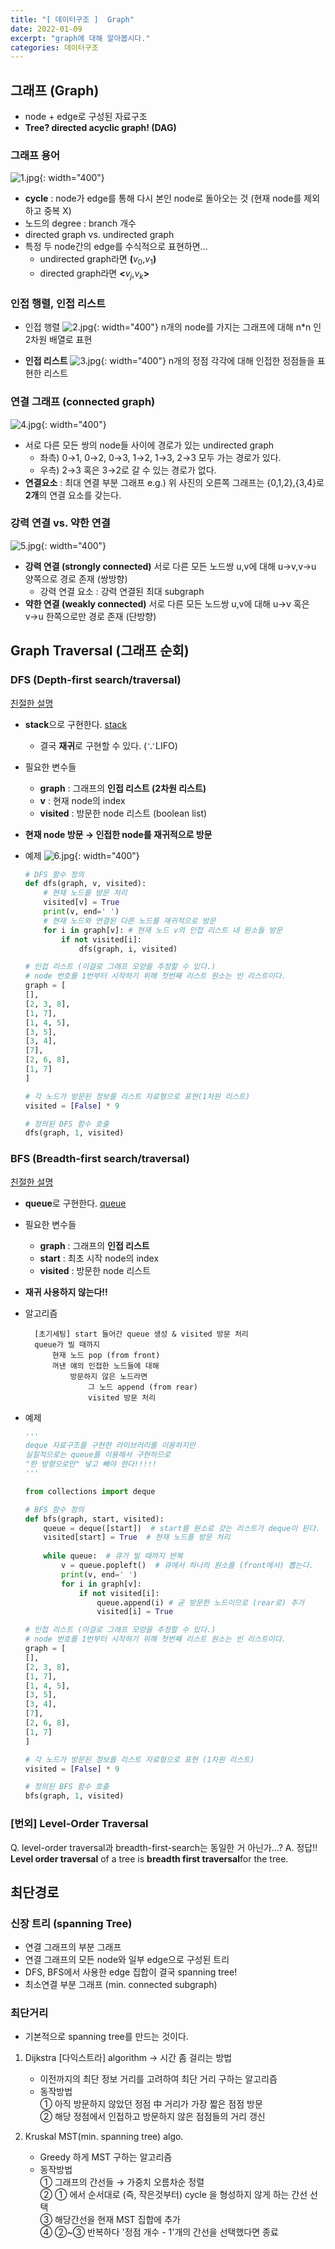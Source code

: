 ```yaml
---
title: "[ 데이터구조 ]  Graph"
date: 2022-01-09
excerpt: "graph에 대해 알아봅시다."
categories: 데이터구조
---
```


## 그래프 (Graph)
- node + edge로 구성된 자료구조
- **Tree? directed acyclic graph! (DAG)**

### 그래프 용어
![1.jpg](/assets/images/posts/data_structure/graph/1.jpg){: width="400"}

- **cycle** : node가 edge를 통해 다시 본인 node로 돌아오는 것 (현재 node를 제외하고 중복 X)
- 노드의 degree : branch 개수
- directed graph vs. undirected graph
- 특정 두 node간의 edge를 수식적으로 표현하면...
    - undirected graph라면 **(**$v_0$,$v_1$**)**
    - directed graph라면 **<**$v_j$,$v_k$**>**

### 인접 행렬, 인접 리스트

- 인접 행렬
    ![2.jpg](/assets/images/posts/data_structure/graph/2.jpg){: width="400"}
    n개의 node를 가지는 그래프에 대해 n*n 인 2차원 배열로 표현
    
- **인접 리스트**
    ![3.jpg](/assets/images/posts/data_structure/graph/3.jpg){: width="400"}
    n개의 정점 각각에 대해 인접한 정점들을 표현한 리스트
    

### 연결 그래프 (connected graph)
![4.jpg](/assets/images/posts/data_structure/graph/4.jpg){: width="400"}

- 서로 다른 모든 쌍의 node들 사이에 경로가 있는 undirected graph
    - 좌측) 0→1, 0→2, 0→3, 1→2, 1→3, 2→3 모두 가는 경로가 있다.
    - 우측) 2→3 혹은 3→2로 갈 수 있는 경로가 없다.
- **연결요소** : 최대 연결 부분 그래프
    e.g.) 위 사진의 오른쪽 그래프는 {0,1,2},{3,4}로 **2개**의 연결 요소를 갖는다.
    

### 강력 연결 vs. 약한 연결
![5.jpg](/assets/images/posts/data_structure/graph/5.jpg){: width="400"}

- **강력 연결 (strongly connected)**
    서로 다른 모든 노드쌍 u,v에 대해 u→v,v→u 양쪽으로 경로 존재 (쌍방향)
    - 강력 연결 요소 : 강력 연결된 최대 subgraph
- **약한 연결 (weakly connected)**
    서로 다른 모든 노드쌍 u,v에 대해 u→v 혹은 v→u 한쪽으로만 경로 존재 (단방향)
    




## Graph Traversal (그래프 순회)

### DFS (Depth-first search/traversal)

[친절한 설명](https://kingpodo.tistory.com/47)

- **stack**으로 구현한다. [stack](/데이터구조/stack&queue)
    - 결국 **재귀**로 구현할 수 있다. (∵LIFO)
- 필요한 변수들
    - **graph** : 그래프의 **인접 리스트 (2차원 리스트)**
    - **v** : 현재 node의 index
    - **visited** : 방문한 node 리스트 (boolean list)
- **현재 node 방문 → 인접한 node를 재귀적으로 방문**

- 예제
![6.jpg](/assets/images/posts/data_structure/graph/6.jpg){: width="400"}

    ```python
    # DFS 함수 정의
    def dfs(graph, v, visited):
        # 현재 노드를 방문 처리
        visited[v] = True
        print(v, end=' ')
        # 현재 노드와 연결된 다른 노드를 재귀적으로 방문
        for i in graph[v]: # 현재 노드 v의 인접 리스트 내 원소들 방문
            if not visited[i]:
                dfs(graph, i, visited)

    # 인접 리스트 (이걸로 그래프 모양을 추정할 수 있다.)
    # node 번호를 1번부터 시작하기 위해 첫번째 리스트 원소는 빈 리스트이다.
    graph = [
    [],
    [2, 3, 8],
    [1, 7],
    [1, 4, 5],
    [3, 5],
    [3, 4],
    [7],
    [2, 6, 8],
    [1, 7]
    ]

    # 각 노드가 방문된 정보를 리스트 자료형으로 표현(1차원 리스트)
    visited = [False] * 9

    # 정의된 DFS 함수 호출
    dfs(graph, 1, visited)
    ```




### BFS (Breadth-first search/traversal)

[친절한 설명](https://kingpodo.tistory.com/48?category=805745)

- **queue**로 구현한다. [queue](/데이터구조/stack&queue)
- 필요한 변수들
    - **graph** : 그래프의 **인접 리스트**
    - **start** : 최초 시작 node의 index
    - **visited** : 방문한 node 리스트
- **재귀 사용하지 않는다!!**
- 알고리즘

    <aside>

        [초기세팅] start 들어간 queue 생성 & visited 방문 처리
        queue가 빌 때까지
            현재 노드 pop (from front)
            꺼낸 얘의 인접한 노드들에 대해
                방문하지 않은 노드라면
                    그 노드 append (from rear)
                    visited 방문 처리
            
    </aside>

- 예제

    ```python
    '''
    deque 자료구조를 구현한 라이브러리를 이용하지만 
    실질적으로는 queue를 이용해서 구현하므로
    "한 방향으로만" 넣고 빼야 한다!!!!!
    '''

    from collections import deque

    # BFS 함수 정의
    def bfs(graph, start, visited):
        queue = deque([start])  # start를 원소로 갖는 리스트가 deque이 된다.
        visited[start] = True  # 현재 노드를 방문 처리
        
        while queue:  # 큐가 빌 때까지 반복
            v = queue.popleft()  # 큐에서 하나의 원소를 (front에서) 뽑는다.
            print(v, end=' ')
            for i in graph[v]:
                if not visited[i]:
                    queue.append(i) # 곧 방문한 노드이므로 (rear로) 추가
                    visited[i] = True

    # 인접 리스트 (이걸로 그래프 모양을 추정할 수 있다.)
    # node 번호를 1번부터 시작하기 위해 첫번째 리스트 원소는 빈 리스트이다.
    graph = [
    [],
    [2, 3, 8],
    [1, 7],
    [1, 4, 5],
    [3, 5],
    [3, 4],
    [7],
    [2, 6, 8],
    [1, 7]
    ]

    # 각 노드가 방문된 정보를 리스트 자료형으로 표현 (1차원 리스트)
    visited = [False] * 9

    # 정의된 BFS 함수 호출
    bfs(graph, 1, visited)
    ```





### [번외] Level-Order Traversal

Q. level-order traversal과 breadth-first-search는 동일한 거 아닌가...?
A. 정답!! **Level order traversal** of a tree is **breadth first traversal**for the tree.



## 최단경로

### 신장 트리 (spanning Tree)
- 연결 그래프의 부분 그래프
- 연결 그래프의 모든 node와 일부 edge으로 구성된 트리
- DFS, BFS에서 사용한 edge 집합이 결국 spanning tree!
- 최소연결 부분 그래프 (min. connected subgraph)

### 최단거리
- 기본적으로 spanning tree를 만드는 것이다.
1. Dijkstra [다익스트라] algorithm → 시간 좀 걸리는 방법 
    - 이전까지의 최단 정보 거리를 고려하여 최단 거리 구하는 알고리즘
    - 동작방법  
        ① 아직 방문하지 않았던 정점 中 거리가 가장 짧은 점점 방문   
        ② 해당 정점에서 인접하고 방문하지 않은 점점들의 거리 갱신 
        
2. Kruskal MST(min. spanning tree) algo. 
    - Greedy 하게 MST 구하는 알고리즘
    - 동작방법  
        ① 그래프의 간선들 → 가중치 오름차순 정렬  
        ② ① 에서 순서대로 (즉, 작은것부터) cycle 을 형성하지 않게 하는 간선 선택  
        ③ 해당간선을 현재 MST 집합에 추가  
        ④ ②~③ 반복하다 '정점 개수 - 1'개의 간선을 선택했다면 종료